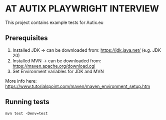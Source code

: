# AT AUTIX PLAYWRIGHT INTERVIEW

This project contains example tests for Autix.eu

## Prerequisites

1. Installed JDK -> can be downloaded from: https://jdk.java.net/ (e.g. JDK 20)
2. Installed MVN -> can be downloaded from: https://maven.apache.org/download.cgi
3. Set Environment variables for JDK and MVN

More info here: https://www.tutorialspoint.com/maven/maven_environment_setup.htm

## Running tests

```shell
mvn test -Denv=test
```